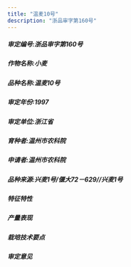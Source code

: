 ```yaml
---
title: "温麦10号"
description: "浙品审字第160号"
---
```

##### 审定编号:浙品审字第160号

##### 作物名称:小麦

##### 品种名称:温麦10号

##### 审定年份:1997

##### 审定单位:浙江省

##### 育种者:温州市农科院

##### 申请者:温州市农科院

##### 品种来源:兴麦1号/偃大72－629//兴麦1号

##### 特征特性


##### 产量表现


##### 栽培技术要点


##### 审定意见

